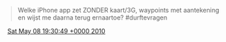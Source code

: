 > Welke iPhone app zet ZONDER kaart/3G, waypoints met aantekening en wijst me daarna terug ernaartoe? \#durftevragen

<img src="../../media/tweet.ico" width="12" /> [Sat May 08 19:30:49 +0000 2010](https://twitter.com/DromerDenker/status/13625211098)